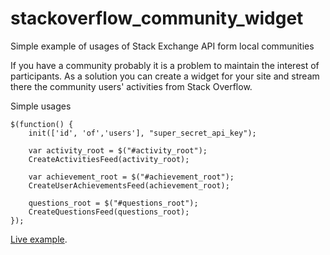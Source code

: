 # stackoverflow_community_widget
Simple example of usages of Stack Exchange API form local communities

If you have a community probably it is a problem to maintain the interest of participants. As a solution you can create a widget for your site and stream there the community users' activities from Stack Overflow.


Simple usages
    
    $(function() {
        init(['id', 'of','users'], "super_secret_api_key");
    
        var activity_root = $("#activity_root");
        CreateActivitiesFeed(activity_root);
    
        var achievement_root = $("#achievement_root");
        CreateUserAchievementsFeed(achievement_root);
    
        questions_root = $("#questions_root");
        CreateQuestionsFeed(questions_root);
    });

[Live example](http://chabanovsky.com/2015/09/stackexchange-api-for-communities/).
